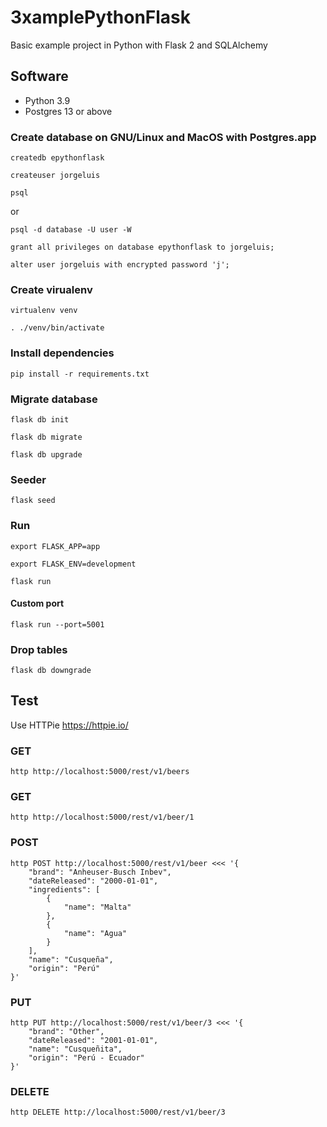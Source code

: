 # 3xamplePythonFlask
Basic example project in Python with Flask 2 and SQLAlchemy

## Software
* Python 3.9 
* Postgres 13 or above

### Create database on GNU/Linux and MacOS with Postgres.app
```
createdb epythonflask
```
```
createuser jorgeluis
```
```
psql
```
or
```
psql -d database -U user -W
```
```
grant all privileges on database epythonflask to jorgeluis;
```
```
alter user jorgeluis with encrypted password 'j';
```
### Create virualenv
```
virtualenv venv
```
```
. ./venv/bin/activate
```
### Install dependencies
```
pip install -r requirements.txt
```
### Migrate database
```
flask db init
```
```
flask db migrate
```
```
flask db upgrade
```
### Seeder
```
flask seed
```
### Run
```
export FLASK_APP=app
```
```
export FLASK_ENV=development
```
```
flask run
```
#### Custom port
```
flask run --port=5001
```

### Drop tables
```
flask db downgrade
```
## Test
Use HTTPie
https://httpie.io/
### GET
```
http http://localhost:5000/rest/v1/beers
```
### GET
```
http http://localhost:5000/rest/v1/beer/1
```
### POST
```
http POST http://localhost:5000/rest/v1/beer <<< '{
    "brand": "Anheuser-Busch Inbev",
    "dateReleased": "2000-01-01",
    "ingredients": [
        {
            "name": "Malta"
        },
        {
            "name": "Agua"
        }
    ],
    "name": "Cusqueña",
    "origin": "Perú"
}'
```
### PUT
```
http PUT http://localhost:5000/rest/v1/beer/3 <<< '{
    "brand": "Other",
    "dateReleased": "2001-01-01",
    "name": "Cusqueñita",
    "origin": "Perú - Ecuador"
}'
```
### DELETE
```
http DELETE http://localhost:5000/rest/v1/beer/3
```
